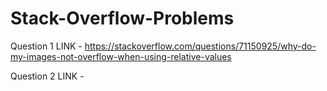 # Stack-Overflow-Problems

Question 1 LINK - 
https://stackoverflow.com/questions/71150925/why-do-my-images-not-overflow-when-using-relative-values

Question 2 LINK - 
